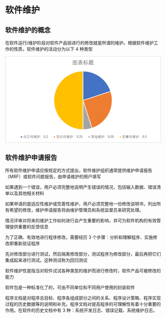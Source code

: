#  软件维护

## 软件维护的概念

在软件运行/维护阶段对软件产品锁进行的修改就是所谓的维护。根据软件维护工作的性质，软件维护的活动分为以下 4 种类型

![image-20210308153927286](/soft_engineering/image-20210308153927286.png)

## 软件维护申请报告

所有软件维护申请应按规定的方式提出，软件维护组织通常提供维护申请报告（MRF）或软件问题报告，由申请维护的用户填写

如果遇到一个错误，用户必须完整地说明产生错误的情况，包括输入数据、错误清单以及其他相关材料

如果申请的是适应性维护或完善性维护，用户必须完整地一份修改说明书，列出所有希望的修改，维护申请报告将由维护管理员和系统监督员来研究处理。

情况评审对将来的维护工作如何进行会产生重要的影响，并可为软件机构的有效管理提供重要的反馈信息

为了正确、有效地进行程序修改，需要经历 3 个步骤：分析和理解程序、实施修改即重新验证程序

先对修改部分进行测试，然后隔离修改部分，测试程序为修改部分，最后再把它们集成起来进行测试。这种测试称为回归测试

软件维护性是指当对软件试试各种类型的维护而进行修改时，软件产品可被修改的能力

软件包是一种标准化了的，可由不同单位和不同用户使用的封装软件

程序文档是对程序总目标、程序各组成部分之间的关系、程序设计策略、程序实现过程的历史数据等的说明和补充。程序文档对提高程序的可理解性有着十分重要的作用。在软件的历史文档中有 3 种：系统开发日志、错误记载、系统维护日志。


